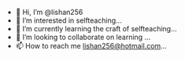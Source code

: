 - 👋 Hi, I’m @lishan256
- 👀 I’m interested in selfteaching...
- 🌱 I’m currently learning the craft of selfteaching...
- 💞️ I’m looking to collaborate on learning ...
- 📫 How to reach me lishan256@hotmail.com...

<!---
lishan256/lishan256 is a ✨ special ✨ repository because its `README.md` (this file) appears on your GitHub profile.
You can click the Preview link to take a look at your changes.
--->
